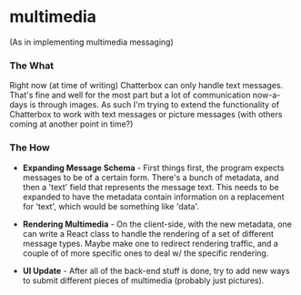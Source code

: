 # multimedia

(As in implementing multimedia messaging)

### The What

Right now (at time of writing) Chatterbox can only handle text messages. That's
fine and well for the most part but a lot of communication now-a-days is through
images. As such I'm trying to extend the functionality of Chatterbox to work
with text messages or picture messages (with others coming at another point in
time?)

### The How

* **Expanding Message Schema** - First things first, the program expects
  messages to be of a certain form. There's a bunch of metadata, and then a
  'text' field that represents the message text. This needs to be expanded to
  have the metadata contain information on a replacement for 'text', which would
  be something like 'data'.

* **Rendering Multimedia** - On the client-side, with the new metadata, one can
  write a React class to handle the rendering of a set of different message
  types. Maybe make one to redirect rendering traffic, and a couple of of more
  specific ones to deal w/ the specific rendering.

* **UI Update** - After all of the back-end stuff is done, try to add new ways
  to submit different pieces of multimedia (probably just pictures).

